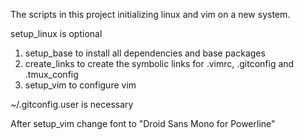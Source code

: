 The scripts in this project initializing linux and vim on a new system.

setup_linux is optional

1. setup_base to install all dependencies and base packages
2. create_links to create the symbolic links for .vimrc, .gitconfig and .tmux_config
3. setup_vim to configure vim

~/.gitconfig.user is necessary

After setup_vim change font to "Droid Sans Mono for Powerline"
